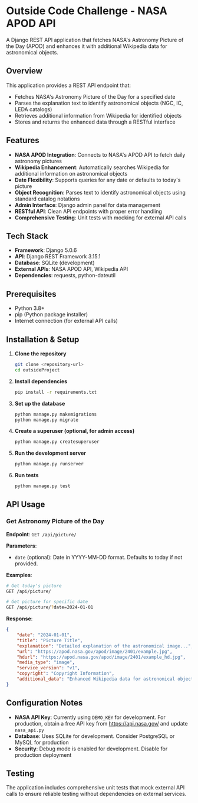 # Outside Code Challenge - NASA APOD API

A Django REST API application that fetches NASA's Astronomy Picture of the Day (APOD) and enhances it with additional Wikipedia data for astronomical objects.

## Overview

This application provides a REST API endpoint that:
- Fetches NASA's Astronomy Picture of the Day for a specified date
- Parses the explanation text to identify astronomical objects (NGC, IC, LEDA catalogs)
- Retrieves additional information from Wikipedia for identified objects
- Stores and returns the enhanced data through a RESTful interface

## Features

- **NASA APOD Integration**: Connects to NASA's APOD API to fetch daily astronomy pictures
- **Wikipedia Enhancement**: Automatically searches Wikipedia for additional information on astronomical objects
- **Date Flexibility**: Supports queries for any date or defaults to today's picture
- **Object Recognition**: Parses text to identify astronomical objects using standard catalog notations
- **Admin Interface**: Django admin panel for data management
- **RESTful API**: Clean API endpoints with proper error handling
- **Comprehensive Testing**: Unit tests with mocking for external API calls

## Tech Stack

- **Framework**: Django 5.0.6
- **API**: Django REST Framework 3.15.1
- **Database**: SQLite (development)
- **External APIs**: NASA APOD API, Wikipedia API
- **Dependencies**: requests, python-dateutil

## Prerequisites

- Python 3.8+
- pip (Python package installer)
- Internet connection (for external API calls)

## Installation & Setup

1. **Clone the repository**
   ```bash
   git clone <repository-url>
   cd outsideProject
   ```

2. **Install dependencies**
   ```bash
   pip install -r requirements.txt
   ```

3. **Set up the database**
   ```bash
   python manage.py makemigrations
   python manage.py migrate
   ```

4. **Create a superuser (optional, for admin access)**
   ```bash
   python manage.py createsuperuser
   ```

5. **Run the development server**
   ```bash
   python manage.py runserver
   ```

6. **Run tests**
   ```bash
   python manage.py test
   ```

## API Usage

### Get Astronomy Picture of the Day

**Endpoint**: `GET /api/picture/`

**Parameters**:
- `date` (optional): Date in YYYY-MM-DD format. Defaults to today if not provided.

**Examples**:
```bash
# Get today's picture
GET /api/picture/

# Get picture for specific date
GET /api/picture/?date=2024-01-01
```

**Response**:
```json
{
    "date": "2024-01-01",
    "title": "Picture Title",
    "explanation": "Detailed explanation of the astronomical image...",
    "url": "https://apod.nasa.gov/apod/image/2401/example.jpg",
    "hdurl": "https://apod.nasa.gov/apod/image/2401/example_hd.jpg",
    "media_type": "image",
    "service_version": "v1",
    "copyright": "Copyright Information",
    "additional_data": "Enhanced Wikipedia data for astronomical objects"
}
```

## Configuration Notes

- **NASA API Key**: Currently using `DEMO_KEY` for development. For production, obtain a free API key from https://api.nasa.gov/ and update `nasa_api.py`
- **Database**: Uses SQLite for development. Consider PostgreSQL or MySQL for production
- **Security**: Debug mode is enabled for development. Disable for production deployment

## Testing

The application includes comprehensive unit tests that mock external API calls to ensure reliable testing without dependencies on external services.
